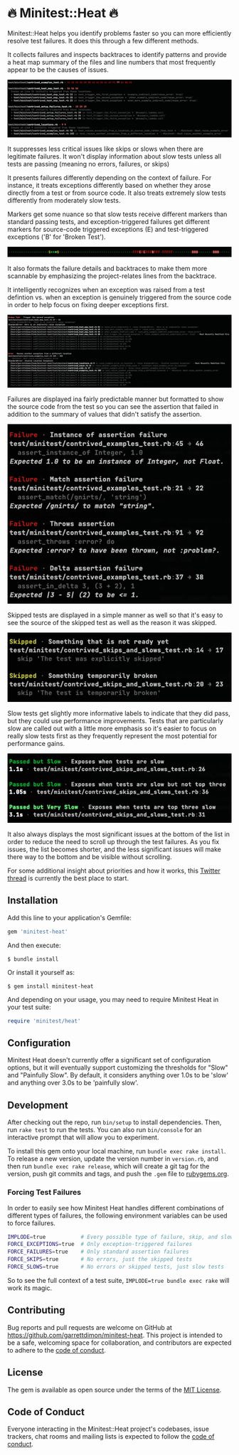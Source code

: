 # 🔥 Minitest::Heat 🔥
Minitest::Heat helps you identify problems faster so you can more efficiently resolve test failures. It does this through a few different methods.

It collects failures and inspects backtraces to identify patterns and provide a heat map summary of the files and line numbers that most frequently appear to be the causes of issues.

![Example Heat Map Displayed by Minitest Heat](https://raw.githubusercontent.com/garrettdimon/minitest-heat/main/examples/map.png)

It suppresses less critical issues like skips or slows when there are legitimate failures. It won't display information about slow tests unless all tests are passing (meaning no errors, failures, or skips)

It presents failures differently depending on the context of failure. For instance, it treats exceptions differently based on whether they arose directly from a test or from source code. It also treats extremely slow tests differently from moderately slow tests.

Markers get some nuance so that slow tests receive different markers than standard passing tests, and exception-triggered failures get different markers for source-code triggered exceptions (E) and test-triggered exceptions ('B' for 'Broken Test').

![Example Markers Displayed by Minitest Heat](https://raw.githubusercontent.com/garrettdimon/minitest-heat/main/examples/markers.png)

It also formats the failure details and backtraces to make them more scannable by emphasizing the project-relates lines from the backtrace.

It intelligently recognizes when an exception was raised from a test defintion vs. when an exception is genuinely triggered from the source code in order to help focus on fixing deeper exceptions first.

![Example Exceptions Displayed by Minitest Heat](https://raw.githubusercontent.com/garrettdimon/minitest-heat/main/examples/exceptions.png)

Failures are displayed ina  fairly predictable manner but formatted to show the source code from the test so you can see the assertion that failed in addition to the summary of values that didn't satisfy the assertion.

![Example Failures Displayed by Minitest Heat](https://raw.githubusercontent.com/garrettdimon/minitest-heat/main/examples/failures.png)

Skipped tests are displayed in a simple manner as well so that it's easy to see the source of the skipped test as well as the reason it was skipped.

![Example Skips Displayed by Minitest Heat](https://raw.githubusercontent.com/garrettdimon/minitest-heat/main/examples/skips.png)

Slow tests get slightly more informative labels to indicate that they did pass, but they could use performance improvements. Tests that are particularly slow are called out with a little more emphasis so it's easier to focus on really slow tests first as they frequently represent the most potential for performance gains.

![Example Slows Displayed by Minitest Heat](https://raw.githubusercontent.com/garrettdimon/minitest-heat/main/examples/slows.png)

It also always displays the most significant issues at the bottom of the list in order to reduce the need to scroll up through the test failures. As you fix issues, the list becomes shorter, and the less significant issues will make there way to the bottom and be visible without scrolling.

For some additional insight about priorities and how it works, this [Twitter thread](https://twitter.com/garrettdimon/status/1432703746526560266) is currently the best place to start.

## Installation
Add this line to your application's Gemfile:

```ruby
gem 'minitest-heat'
```

And then execute:

    $ bundle install

Or install it yourself as:

    $ gem install minitest-heat

And depending on your usage, you may need to require Minitest Heat in your test suite:

```ruby
require 'minitest/heat'
```

## Configuration
Minitest Heat doesn't currently offer a significant set of configuration options, but it will eventually support customizing the thresholds for "Slow" and "Painfully Slow". By default, it considers anything over 1.0s to be 'slow' and anything over 3.0s to be 'painfully slow'.

## Development
After checking out the repo, run `bin/setup` to install dependencies. Then, run `rake test` to run the tests. You can also run `bin/console` for an interactive prompt that will allow you to experiment.

To install this gem onto your local machine, run `bundle exec rake install`. To release a new version, update the version number in `version.rb`, and then run `bundle exec rake release`, which will create a git tag for the version, push git commits and tags, and push the `.gem` file to [rubygems.org](https://rubygems.org).

### Forcing Test Failures
In order to easily see how Minitest Heat handles different combinations of different types of failures, the following environment variables can be used to force failures.

```bash
IMPLODE=true           # Every possible type of failure, skip, and slow is generated
FORCE_EXCEPTIONS=true  # Only exception-triggered failures
FORCE_FAILURES=true    # Only standard assertion failures
FORCE_SKIPS=true       # No errors, just the skipped tests
FORCE_SLOWS=true       # No errors or skipped tests, just slow tests
```

So to see the full context of a test suite, `IMPLODE=true bundle exec rake` will work its magic.

## Contributing
Bug reports and pull requests are welcome on GitHub at https://github.com/garrettdimon/minitest-heat. This project is intended to be a safe, welcoming space for collaboration, and contributors are expected to adhere to the [code of conduct](https://github.com/[USERNAME]/minitest-heat/blob/master/CODE_OF_CONDUCT.md).

## License

The gem is available as open source under the terms of the [MIT License](https://opensource.org/licenses/MIT).

## Code of Conduct
Everyone interacting in the Minitest::Heat project's codebases, issue trackers, chat rooms and mailing lists is expected to follow the [code of conduct](https://github.com/[USERNAME]/minitest-heat/blob/master/CODE_OF_CONDUCT.md).
